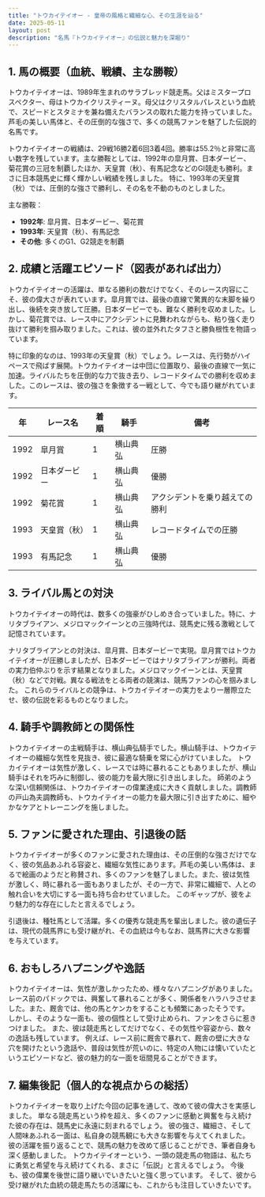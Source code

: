 ```yaml
---
title: "トウカイテイオー - 皇帝の風格と繊細な心、その生涯を辿る"
date: 2025-05-11
layout: post
description: "名馬『トウカイテイオー』の伝説と魅力を深堀り"
---
```


## 1. 馬の概要（血統、戦績、主な勝鞍）

トウカイテイオーは、1989年生まれのサラブレッド競走馬。父はミスタープロスペクター、母はトウカイクリスティーヌ。母父はクリスタルパレスという血統で、スピードとスタミナを兼ね備えたバランスの取れた能力を持っていました。芦毛の美しい馬体と、その圧倒的な強さで、多くの競馬ファンを魅了した伝説的名馬です。

トウカイテイオーの戦績は、29戦16勝2着6回3着4回。勝率は55.2％と非常に高い数字を残しています。主な勝鞍としては、1992年の皐月賞、日本ダービー、菊花賞の三冠を制覇したほか、天皇賞（秋）、有馬記念などのGI競走も勝利。まさに日本競馬史に輝く輝かしい戦績を残しました。  特に、1993年の天皇賞（秋）では、圧倒的な強さで勝利し、その名を不動のものとしました。

主な勝鞍：

* **1992年**: 皐月賞、日本ダービー、菊花賞
* **1993年**: 天皇賞（秋）、有馬記念
* **その他**:  多くのG1、G2競走を制覇


## 2. 成績と活躍エピソード（図表があれば出力）

トウカイテイオーの活躍は、単なる勝利の数だけでなく、そのレース内容にこそ、彼の偉大さが表れています。皐月賞では、最後の直線で驚異的な末脚を繰り出し、後続を突き放して圧勝。日本ダービーでも、難なく勝利を収めました。しかし、菊花賞では、レース中にアクシデントに見舞われながらも、粘り強く走り抜けて勝利を掴み取りました。これは、彼の並外れたタフさと勝負根性を物語っています。

特に印象的なのは、1993年の天皇賞（秋）でしょう。レースは、先行勢がハイペースで飛ばす展開。トウカイテイオーは中団に位置取り、最後の直線で一気に加速。ライバルたちを圧倒的な力で抜き去り、レコードタイムでの勝利を収めました。このレースは、彼の強さを象徴する一戦として、今でも語り継がれています。

| 年 | レース名          | 着順 | 騎手       | 備考                                   |
|---|-----------------|-----|-------------|----------------------------------------|
| 1992 | 皐月賞            | 1   | 横山典弘     | 圧勝                                   |
| 1992 | 日本ダービー        | 1   | 横山典弘     | 優勝                                   |
| 1992 | 菊花賞            | 1   | 横山典弘     | アクシデントを乗り越えての勝利           |
| 1993 | 天皇賞（秋）      | 1   | 横山典弘     | レコードタイムでの圧勝                   |
| 1993 | 有馬記念          | 1   | 横山典弘     | 優勝                                   |


## 3. ライバル馬との対決

トウカイテイオーの時代は、数多くの強豪がひしめき合っていました。特に、ナリタブライアン、メジロマックイーンとの三強時代は、競馬史に残る激戦として記憶されています。

ナリタブライアンとの対決は、皐月賞、日本ダービーで実現。皐月賞ではトウカイテイオーが圧勝しましたが、日本ダービーではナリタブライアンが勝利。両者の実力伯仲ぶりを示す結果となりました。メジロマックイーンとは、天皇賞（秋）などで対戦。異なる戦法をとる両者の競演は、競馬ファンの心を掴みました。  これらのライバルとの競争は、トウカイテイオーの実力をより一層際立たせ、彼の伝説を彩るものとなりました。


## 4. 騎手や調教師との関係性

トウカイテイオーの主戦騎手は、横山典弘騎手でした。横山騎手は、トウカイテイオーの繊細な気性を見抜き、彼に最適な騎乗を常に心がけていました。  トウカイテイオーは気性が激しく、レースでは時に暴れることもありましたが、横山騎手はそれを巧みに制御し、彼の能力を最大限に引き出しました。  師弟のような深い信頼関係は、トウカイテイオーの偉業達成に大きく貢献しました。調教師の戸山為夫調教師も、トウカイテイオーの能力を最大限に引き出すために、細やかなケアとトレーニングを施しました。


## 5. ファンに愛された理由、引退後の話

トウカイテイオーが多くのファンに愛された理由は、その圧倒的な強さだけでなく、彼の気品あふれる容姿と、繊細な気性にあります。芦毛の美しい馬体は、まるで絵画のようだと称賛され、多くのファンを魅了しました。また、彼は気性が激しく、時に暴れる一面もありましたが、その一方で、非常に繊細で、人との触れ合いを大切にする一面も持ち合わせていました。  このギャップが、彼をより魅力的な存在にしたと言えるでしょう。

引退後は、種牡馬として活躍。多くの優秀な競走馬を輩出しました。彼の遺伝子は、現代の競馬界にも受け継がれ、その血統は今もなお、競馬界に大きな影響を与えています。


## 6. おもしろハプニングや逸話

トウカイテイオーは、気性が激しかったため、様々なハプニングがありました。  レース前のパドックでは、興奮して暴れることが多く、関係者をハラハラさせました。また、厩舎では、他の馬とケンカをすることも頻繁にあったそうです。  しかし、そのような一面も、彼の個性として受け止められ、ファンをさらに惹きつけました。  また、彼は競走馬としてだけでなく、その気性や容姿から、数々の逸話も残しています。 例えば、レース前に厩舎で暴れて、厩舎の壁に大きな穴を開けたという逸話や、普段は気性が荒いのに、特定の人物には懐いていたというエピソードなど、彼の魅力的な一面を垣間見ることができます。


## 7. 編集後記（個人的な視点からの総括）

トウカイテイオーを取り上げた今回の記事を通して、改めて彼の偉大さを実感しました。  単なる競走馬という枠を超え、多くのファンに感動と興奮を与え続けた彼の存在は、競馬史に永遠に刻まれるでしょう。  彼の強さ、繊細さ、そして人間味あふれる一面は、私自身の競馬観にも大きな影響を与えてくれました。  彼の活躍を振り返ることで、競馬の魅力を改めて感じることができ、筆者自身も深く感動しました。  トウカイテイオーという、一頭の競走馬の物語は、私たちに勇気と希望を与え続けてくれる、まさに「伝説」と言えるでしょう。  今後も、彼の偉業を後世に語り継いでいきたいと強く思っています。  そして、彼から受け継がれた血統の競走馬たちの活躍にも、これからも注目していきたいです。
